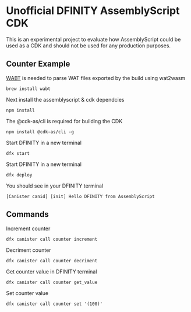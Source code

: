 # Unofficial DFINITY AssemblyScript CDK

This is an experimental project to evaluate how AssemblyScript could be used as a CDK and should not be used for any production purposes.


## Counter Example

[WABT](https://github.com/WebAssembly/wabt) is needed to parse WAT files exported by the build using wat2wasm

```
brew install wabt
```

Next install the assemblyscript & cdk dependcies
```
npm install
```

The @cdk-as/cli is required for building the CDK
```
npm install @cdk-as/cli -g  
```

Start DFINITY in a new terminal
```
dfx start
```

Start DFINITY in a new terminal
```
dfx deploy
```

You should see in your DFINITY terminal
```
[Canister canid] [init] Hello DFINITY from AssemblyScript
```


## Commands

Increment counter
```
dfx canister call counter increment
```

Decriment counter
```
dfx canister call counter decriment
```

Get counter value in DFINITY terminal
```
dfx canister call counter get_value
```

Set counter value
```
dfx canister call counter set '(100)'
```